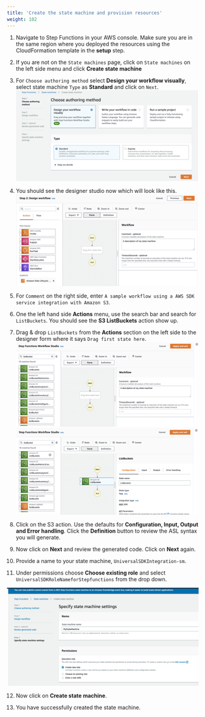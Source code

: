```yaml
---
title: 'Create the state machine and provision resources'
weight: 102
---
```


1. Navigate to Step Functions in your AWS console. Make sure you are in the same region where you deployed the resources using the CloudFormation template in the **setup** step.

2. If you are not on the `State machines` page, click on `State machines` on the left side menu and click **Create state machine**

3. For `Choose authoring method` select **Design your workflow visually**, select state machine `Type` as **Standard** and click on `Next`.
   ![Studio](/static/img/module-6/studio-selection.png)

4. You should see the designer studio now which will look like this.
   ![](/static/img/module-6/studio-designer.png)

5. For `Comment` on the right side, enter `A sample workflow using a AWS SDK service integration with Amazon S3`.

6. One the left hand side **Actions** menu, use the search bar and search for `ListBuckets`. You should see the **S3 ListBuckets** action show up.

7. Drag & drop `ListBuckets` from the **Actions** section on the left side to the designer form where it says `Drag first state here`.
   ![](/static/img/module-8/list-bucket.png)
   ![](/static/img/module-8/list-bucket-state.png)

8. Click on the S3 action. Use the defaults for **Configuration, Input, Output and Error handling**. Click the **Definition** button to review the ASL syntax you will generate.

9. Now click on **Next** and review the generated code. Click on **Next** again.

10. Provide a name to your state machine, `UniversalSDKIntegration-sm`.

11. Under permissions choose **Choose existing role** and select `UniversalSDKRoleNameforStepfunctions` from the drop down.

![](/static/img/module-8/iam.png)

12. Now click on **Create state machine**.

13. You have successfully created the state machine.
